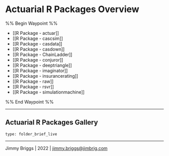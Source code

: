# Actuarial R Packages Overview

%% Begin Waypoint %%
- [[R Package - actuar]]
- [[R Package - cascsim]]
- [[R Package - casdata]]
- [[R Package - casdown]]
- [[R Package - ChainLadder]]
- [[R Package - conjuror]]
- [[R Package - deeptriangle]]
- [[R Package - imaginator]]
- [[R Package - insurancerating]]
- [[R Package - raw]]
- [[R Package - rsvr]]
- [[R Package - simulationmachine]]

%% End Waypoint %%

---

## Actuarial R Packages Gallery

````ccard
type: folder_brief_live
````

---

Jimmy Briggs | 2022 | <jimmy.briggs@jimbrig.com>
